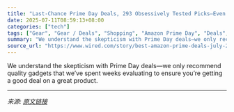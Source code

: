```yaml
---
title: "Last-Chance Prime Day Deals, 293 Obsessively Tested Picks—Even $1,200 Off an OLED TV"
date: 2025-07-11T08:59:13+08:00
categories: ["tech"]
tags: ["Gear", "Gear / Deals", "Shopping", "Amazon Prime Day", "Deals", "Prime Day"]
summary: "We understand the skepticism with Prime Day deals—we only recommend quality gadgets that we’ve spent weeks evaluating to ensure you’re getting a good deal on a great product."
source_url: "https://www.wired.com/story/best-amazon-prime-deals-july-2025-3/"
---
```


We understand the skepticism with Prime Day deals—we only recommend quality gadgets that we’ve spent weeks evaluating to ensure you’re getting a good deal on a great product.

---

*来源: [原文链接](https://www.wired.com/story/best-amazon-prime-deals-july-2025-3/)*
